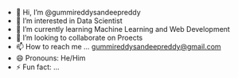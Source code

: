 - 👋 Hi, I’m @gummireddysandeepreddy
- 👀 I’m interested in Data Scientist
- 🌱 I’m currently learning Machine Learning and Web Development
- 💞️ I’m looking to collaborate on Proects
- 📫 How to reach me ... gummireddysandeepreddy@gmail.com
- 😄 Pronouns: He/Him
- ⚡ Fun fact: ...

<!---
gummireddysandeepreddy/gummireddysandeepreddy is a ✨ special ✨ repository because its `README.md` (this file) appears on your GitHub profile.
You can click the Preview link to take a look at your changes.
--->
